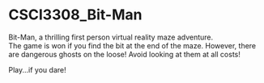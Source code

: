 # CSCI3308_Bit-Man
 Bit-Man, a thrilling first person virtual reality maze adventure.  
 The game is won if you find the bit at the end of the maze.
 However, there are dangerous ghosts on the loose! Avoid looking at them at all costs!
 
 Play...if you dare!
